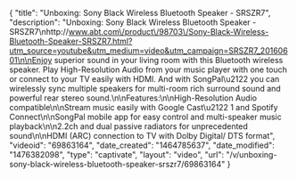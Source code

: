 {
    "title": "Unboxing: Sony Black Wireless Bluetooth Speaker - SRSZR7",
    "description": "Unboxing: Sony Black Wireless Bluetooth Speaker - SRSZR7\nhttp:\/\/www.abt.com\/product\/98703\/Sony-Black-Wireless-Bluetooth-Speaker-SRSZR7.html?utm_source=youtube&utm_medium=video&utm_campaign=SRSZR7_20160601\n\nEnjoy superior sound in your living room with this Bluetooth wireless speaker. Play High-Resolution Audio from your music player with one touch or connect to your TV easily with HDMI. And with SongPal\u2122 you can wirelessly sync multiple speakers for multi-room rich surround sound and powerful rear stereo sound.\n\nFeatures:\n\nHigh-Resolution Audio compatible\n\nStream music easily with Google Cast\u2122 1 and Spotify Connect\n\nSongPal mobile app for easy control and multi-speaker music playback\n\n2.2ch and dual passive radiators for unprecedented sound\n\nHDMI (ARC) connection to TV with Dolby Digital\/ DTS format",
    "videoid": "69863164",
    "date_created": "1464785637",
    "date_modified": "1476382098",
    "type": "captivate",
    "layout": "video",
    "url": "\/v\/unboxing-sony-black-wireless-bluetooth-speaker-srszr7\/69863164"
}